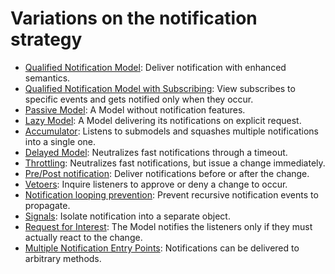 # Variations on the notification strategy

   * [Qualified Notification Model](02_mvc_variations/05_qualified_notification_model.md): Deliver notification with enhanced semantics.
   * [Qualified Notification Model with Subscribing](02_mvc_variations/50_qualified_notification_model_with_subscribing.md): View subscribes to specific events and gets notified only when they occur.
   * [Passive Model](02_mvc_variations/07_passive_model.md): A Model without notification features.
   * [Lazy Model](02_mvc_variations/lazy_model.md): A Model delivering its notifications on explicit request.
   * [Accumulator](02_mvc_variations/35_accumulator.md): Listens to submodels and squashes multiple notifications into a single one.
   * [Delayed Model](02_mvc_variations/40_delayed_model.md): Neutralizes fast notifications through a timeout.
   * [Throttling](02_mvc_variations/41_throttling.md): Neutralizes fast notifications, but issue a change immediately.
   * [Pre/Post notification](02_mvc_variations/47_pre_post_notification.md): Deliver notifications before or after the change.
   * [Vetoers](02_mvc_variations/48_vetoers.md): Inquire listeners to approve or deny a change to occur.
   * [Notification looping prevention](02_mvc_variations/28_notification_looping_prevention.md): Prevent recursive notification events to propagate.
   * [Signals](02_mvc_variations/49_signals.md): Isolate notification into a separate object.
   * [Request for Interest](02_mvc_variations/60_request_for_interest.md): The Model notifies the listeners only if they must actually react to the change.
   * [Multiple Notification Entry Points](02_mvc_variations/multiple_notification_entry_points.md): Notifications can be delivered to arbitrary methods.
